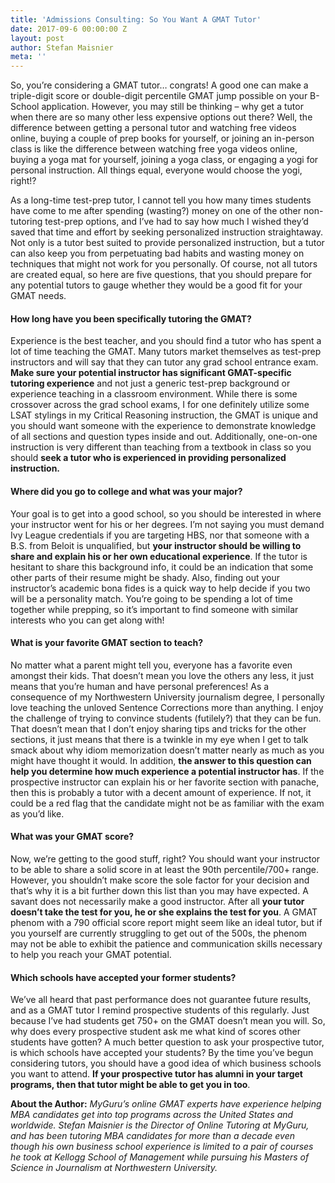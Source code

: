 ```yaml
---
title: 'Admissions Consulting: So You Want A GMAT Tutor'
date: 2017-09-6 00:00:00 Z
layout: post
author: Stefan Maisnier
meta: ''
---
```


So, you’re considering a GMAT tutor… congrats! A good one can make a triple-digit score or double-digit percentile GMAT jump possible on your B-School application. However, you may still be thinking – why get a tutor when there are so many other less expensive options out there? Well, the difference between getting a personal tutor and watching free videos online, buying a couple of prep books for yourself, or joining an in-person class is like the difference between watching free yoga videos online, buying a yoga mat for yourself, joining a yoga class, or engaging a yogi for personal instruction. All things equal, everyone would choose the yogi, right!?


As a long-time test-prep tutor, I cannot tell you how many times students have come to me after spending (wasting?) money on one of the other non-tutoring test-prep options, and I’ve had to say how much I wished they’d saved that time and effort by seeking personalized instruction straightaway. Not only is a tutor best suited to provide personalized instruction, but a tutor can also keep you from perpetuating bad habits and wasting money on techniques that might not work for you personally. Of course, not all tutors are created equal, so here are five questions, that you should prepare for any potential tutors to gauge whether they would be a good fit for your GMAT needs.


#### **How long have you been specifically tutoring the GMAT?**

Experience is the best teacher, and you should find a tutor who has spent a lot of time teaching the GMAT. Many tutors market themselves as test-prep instructors and will say that they can tutor any grad school entrance exam. **Make sure your potential instructor has significant GMAT-specific tutoring experience** and not just a generic test-prep background or experience teaching in a classroom environment. While there is some crossover across the grad school exams, I for one definitely utilize some LSAT stylings in my Critical Reasoning instruction, the GMAT is unique and you should want someone with the experience to demonstrate knowledge of all sections and question types inside and out. Additionally, one-on-one instruction is very different than teaching from a textbook in class so you should **seek a tutor who is experienced in providing personalized instruction.**


#### **Where did you go to college and what was your major?**

Your goal is to get into a good school, so you should be interested in where your instructor went for his or her degrees. I’m not saying you must demand Ivy League credentials if you are targeting HBS, nor that someone with a B.S. from Beloit is unqualified, but **your instructor should be willing to share and explain his or her own educational experience**. If the tutor is hesitant to share this background info, it could be an indication that some other parts of their resume might be shady. Also, finding out your instructor’s academic bona fides is a quick way to help decide if you two will be a personality match. You’re going to be spending a lot of time together while prepping, so it’s important to find someone with similar interests who you can get along with!


#### **What is your favorite GMAT section to teach?**

No matter what a parent might tell you, everyone has a favorite even amongst their kids. That doesn’t mean you love the others any less, it just means that you’re human and have personal preferences! As a consequence of my Northwestern University journalism degree, I personally love teaching the unloved Sentence Corrections more than anything. I enjoy the challenge of trying to convince students (futilely?) that they can be fun. That doesn’t mean that I don’t enjoy sharing tips and tricks for the other sections, it just means that there is a twinkle in my eye when I get to talk smack about why idiom memorization doesn’t matter nearly as much as you might have thought it would. In addition, **the answer to this question can help you determine how much experience a potential instructor has**. If the prospective instructor can explain his or her favorite section with panache, then this is probably a tutor with a decent amount of experience. If not, it could be a red flag that the candidate might not be as familiar with the exam as you’d like.


#### **What was your GMAT score?**

Now, we’re getting to the good stuff, right? You should want your instructor to be able to share a solid score in at least the 90th percentile/700+ range. However, you shouldn’t make score the sole factor for your decision and that’s why it is a bit further down this list than you may have expected. A savant does not necessarily make a good instructor. After all **your tutor doesn’t take the test for you, he or she explains the test for you**. A GMAT phenom with a 790 official score report might seem like an ideal tutor, but if you yourself are currently struggling to get out of the 500s, the phenom may not be able to exhibit the patience and communication skills necessary to help you reach your GMAT potential.


#### **Which schools have accepted your former students?**

We’ve all heard that past performance does not guarantee future results, and as a GMAT tutor I remind prospective students of this regularly. Just because I’ve had students get 750+ on the GMAT doesn’t mean you will. So, why does every prospective student ask me what kind of scores other students have gotten? A much better question to ask your prospective tutor, is which schools have accepted your students? By the time you’ve begun considering tutors, you should have a good idea of which business schools you want to attend. **If your prospective tutor has alumni in your target programs, then that tutor might be able to get you in too**.





**About the Author:** *MyGuru’s online GMAT experts have experience helping MBA candidates get into top programs across the United States and worldwide. Stefan Maisnier is the Director of Online Tutoring at MyGuru, and has been tutoring MBA candidates for more than a decade even though his own business school experience is limited to a pair of courses he took at Kellogg School of Management while pursuing his Masters of Science in Journalism at Northwestern University.*
